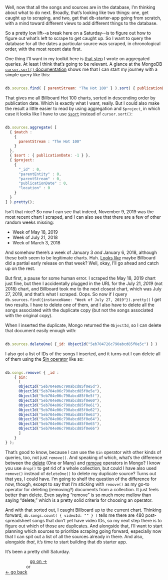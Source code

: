 Well, now that all the songs and sources are in the database, I’m thinking about what to do next. Broadly, that’s looking like two things: one, get caught up to scraping, and two, get that db-starter-app going from scratch, with a mind toward different views to add different things to the database.

So a pretty low lift--a break here on a Saturday--is to figure out how to figure out what’s left to scrape to get caught up. So I want to query the database for all the dates a particular source was scraped, in chronological order, with the most recent date first.

One thing I’ll want in my toolkit here is [that step](https://github.com/davidforrest/Database-references/blob/master/steps/querying-multiple-collections.md) I wrote on aggregated queries. At least I think that’s going to be relevant. A glance at the MongoDB [`cursor.sort()` documentation](https://docs.mongodb.com/manual/reference/method/cursor.sort/#examples) shows me that I can start my journey with a simple query like this:

```Javascript

db.sources.find( { parentStream: "The Hot 100" } ).sort( { publicationDate: -1 } ).pretty()

```

That gives me all Billboard Hot 100 charts, sorted in descending order by publication date. Which is exactly what I want, really. But I could also make the result a little easier to read by using aggregation and `$project`, in which case it looks like I have to use [`$sort`](https://docs.mongodb.com/manual/reference/operator/aggregation/sort/) instead of `cursor.sort()`:

```Javascript

db.sources.aggregate( [
  { $match :
    {
      parentStream : "The Hot 100"
    }
  },
  { $sort : { publicationDate: -1 } },
  { $project:
    {
      "_id" : 0,
      "parentEntity" : 0,
      "parentStream" : 0,
      "publicationDate" : 0,
      "location" : 0
    }
  }
] ).pretty();

```

Isn’t that nice? So now I can see that indeed, November 9, 2019 was the most recent chart I scraped, and I can also see that there are a few of other random weeks missing:

- Week of May 18, 2019
- Week of July 21, 2018
- Week of March 3, 2018

And somehow there’s a week of January 3 *and* January 6, 2018, although these both seem to be legitimate charts. Huh. [Looks like](https://www.billboard.com/video/early-release-billboard-hot-100-top-10-january-3rd-2018-countdown-official-8078711) maybe Billboard did a partial early release on that week? Well, okay, I’ll go ahead and catch up on the rest.

But first, a pause for some human error. I scraped the May 18, 2019 chart just fine, but then I accidentally plugged in the URL for the July 21, *2019* (not 2018) chart, and Billboard took me to the next closest chart, which was July 27, 2019, and that’s what I scraped. Oops. So now if I query `db.sources.find({instanceName: "Week of July 27, 2019"}).pretty()` I get two results. I have to delete one of them, and I also have to delete all the songs associated with the duplicate copy (but not the songs associated with the original copy).

When I inserted the duplicate, Mongo returned the `ObjectId`, so I can delete that document easily enough with:

```Javascript

db.sources.deleteOne( {_id: ObjectId("5eb704726c790abcd85f0e5c") } )

```

I also got a list of IDs of the songs I inserted, and it turns out I can delete all of them using the [$in operator](https://docs.mongodb.com/manual/reference/operator/query/in/index.html) like so:

```Javascript

db.songs.remove( { _id :
    { $in:
      [
      ObjectId("5eb704e06c790abcd85f0e5d"),
      ObjectId("5eb704e06c790abcd85f0e5e"),
      ObjectId("5eb704e06c790abcd85f0e5f"),
      ObjectId("5eb704e06c790abcd85f0e60"),
      ObjectId("5eb704e06c790abcd85f0e61"),
      ObjectId("5eb704e06c790abcd85f0e62"),
      ObjectId("5eb704e06c790abcd85f0e63"),
      ObjectId("5eb704e06c790abcd85f0e64"),
      ObjectId("5eb704e06c790abcd85f0e65"),
      ObjectId("5eb704e06c790abcd85f0e66")
      ]
    }
} );

```

That’s good to know, because I can use the `$in` operator with other kinds of queries, too, not just `remove()`. And speaking of which, what’s the difference between the [delete](https://docs.mongodb.com/manual/reference/method/db.collection.deleteOne/#db.collection.deleteOne) (One or Many) and [remove](https://docs.mongodb.com/manual/reference/method/db.collection.remove/) operators in Mongo? I know you use `drop()` to get rid of a whole collection, but could I have also used `remove()` instead of `deleteOne()` to delete my duplicate source? Turns out that yes, I could have. I’m going to shelf the question of the difference for now, though, except to say that I’m sticking with `remove()` as my go-to operator for deleting (removing?) documents from a collection. It just feels better than delete. Even saying “remove” is so much more mellow than saying “delete,” which is a pretty solid criteria for choosing an operator.

And with that sorted out, I caught Billboard up to the current chart. Thinking forward, `db.songs.count( { videoId: "" } )` tells me there are 480 post-spreadsheet songs that don’t yet have video IDs, so my next step there is to figure out which of those are duplicates. And alongside that, I’ll want to start planning which sources to prioritize scraping going forward, especially now that I can spit out a list of all the sources already in there. And also, alongside *that*, it’s time to start building that db starter app.

It’s been a pretty chill Saturday.


&nbsp;&nbsp;&nbsp;&nbsp;&nbsp;&nbsp;&nbsp;&nbsp;&nbsp;&nbsp;&nbsp;&nbsp;&nbsp;&nbsp;&nbsp;&nbsp;&nbsp;&nbsp;&nbsp; [go on →](2020-05-10-listen-to-a-source.md)\
&nbsp;&nbsp;&nbsp;&nbsp;&nbsp;&nbsp;&nbsp;&nbsp;&nbsp;&nbsp;&nbsp;&nbsp;&nbsp;&nbsp;&nbsp;&nbsp; or\
[← go back](2020-05-07-more-interim-source-examples.md)
